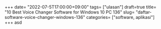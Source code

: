 +++
date= "2022-07-5T17:00:00+09:00"
tags= ["ulasan"]
draft=true
title= "10 Best Voice Changer Software for Windows 10 PC        136"
slug= "daftar-software-voice-changer-windows-136"
categories= ["software, aplikasi"]
+++
asd
